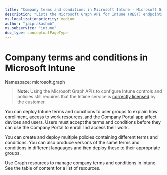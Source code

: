 ```yaml
---
title: "Company terms and conditions in Microsoft Intune - Microsoft Graph API"
description: "Lists the Microsoft Graph API for Intune (REST) endpoints that support company terms and conditions."
ms.localizationpriority: medium
author: "jaiprakashmb"
ms.subservice: "intune"
doc_type: conceptualPageType
---
```


# Company terms and conditions in Microsoft Intune

Namespace: microsoft.graph

> **Note:** Using the Microsoft Graph APIs to configure Intune controls and policies still requires that the Intune service is [correctly licensed](https://www.microsoft.com/en-us/cloud-platform/microsoft-intune-pricing) by the customer.

You can deploy Intune terms and conditions to user groups to explain how enrollment, access to work resources, and the Company Portal app affect devices and users. Users must accept the terms and conditions before they can use the Company Portal to enroll and access their work.

You can create and deploy multiple policies containing different terms and conditions. You can also produce versions of the same terms and conditions in different languages and then deploy these to their appropriate groups.

Use Graph resources to manage company terms and conditions in Intune. See the table of content for a list of resources.
